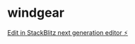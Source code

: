 # windgear

[Edit in StackBlitz next generation editor ⚡️](https://stackblitz.com/~/github.com/lucasmpramos/windgear)